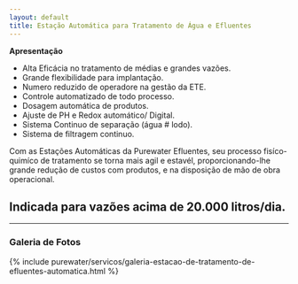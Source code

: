 ```yaml
---
layout: default
title: Estação Automática para Tratamento de Água e Efluentes
---
```


<strong>Apresentação</strong>

- Alta Eficácia no tratamento de médias e grandes vazões.
- Grande flexibilidade para implantação.
- Numero reduzido de operadore na gestão da ETE.
- Controle automatizado de todo processo.
- Dosagem automática de produtos.
- Ajuste de PH e Redox automático/ Digital.
- Sistema Continuo de separação (água # lodo).
- Sistema de filtragem continuo.

Com as Estações Automáticas da Purewater Efluentes, seu processo fisíco-quimíco de tratamento se torna mais agil e estavél, proporcionando-lhe grande redução de custos com produtos, e na disposição de mão de obra operacional.

## Indicada para vazões acima de 20.000 litros/dia.

---

### Galeria de Fotos

{% include purewater/servicos/galeria-estacao-de-tratamento-de-efluentes-automatica.html %}

